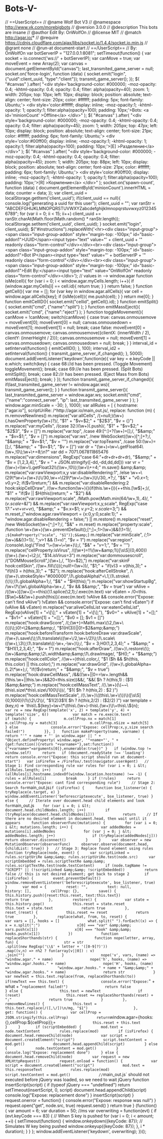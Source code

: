 # Bots-V-
// ==UserScript== // @name         Wolf Bot V3 // @namespace    http://www.vk.com/morebigbots // @version      3.0.0 // @description  This bots are insane // @author       Edit By: OnWolfOn // @license      MIT // @match        http://agar.io/* // @require      https://cdnjs.cloudflare.com/ajax/libs/socket.io/1.4.4/socket.io.min.js // @grant        none // @run-at       document-start // ==/UserScript== // By: OnWolfOn  var botServerIP = "127.0.0.1:8081";  setTimeout(function() {  var socket = io.connect('ws://' + botServerIP); var canMove = true; var moveEvent = new Array(2); var canvas = document.getElementById("canvas"); last_transmited_game_server = null;  socket.on('force-login', function (data) {     socket.emit("login", {"uuid":client_uuid, "type":"client"});     transmit_game_server(); });  $( "#canvas" ).after( "&lt;div style='background-color: #000000; -moz-opacity: 0.4; -khtml-opacity: 0.4; opacity: 0.4; filter: alpha(opacity=40); zoom: 1; width: 205px; top: 10px; left: 10px; display: block; position: absolute; text-align: center; font-size: 20px; color: #ffffff; padding: 5px; font-family: Ubuntu;'> &lt;div style='color:#ffffff; display: inline; -moz-opacity:1; -khtml-opacity: 1; opacity:1; filter:alpha(opacity=100); padding: 10px;'>Bots: &lt;a id='minionCount' >Offline&lt;/a> &lt;/div>" ); $( "#canvas" ).after( "&lt;div style='background-color: #000000; -moz-opacity: 0.4; -khtml-opacity: 0.4; opacity: 0.4; filter: alpha(opacity=45); zoom: 1; width: 205px; top: 47px; left: 10px; display: block; position: absolute; text-align: center; font-size: 21px; color: #ffffff; padding: 6px; font-family: Ubuntu;'> &lt;div style='color:#00ff00; display: inline; -moz-opacity:1; -khtml-opacity: 1; opacity:1; filter:alpha(opacity=100); padding: 10px;'>[E]  >Разделение&lt;/a> &lt;/div>" ); $( "#canvas" ).after( "&lt;div style='background-color: #000000; -moz-opacity: 0.4; -khtml-opacity: 0.4; opacity: 0.4; filter: alpha(opacity=45); zoom: 1; width: 205px; top: 88px; left: 10px; display: block; position: absolute; text-align: center; font-size: 21px; color: #ffffff; padding: 6px; font-family: Ubuntu;'> &lt;div style='color:#00ff00; display: inline; -moz-opacity:1; -khtml-opacity: 1; opacity:1; filter:alpha(opacity=100); padding: 10px;'>[R] >Кормление&lt;/a> &lt;/div>" ); socket.on('spawn-count', function (data) {     document.getElementById('minionCount').innerHTML = data;     counter = data; });  var client_uuid = localStorage.getItem('client_uuid');  if(client_uuid == null){     console.log("generating a uuid for this user");      client_uuid = ""; var ranStr = "ABCDEFGHIJKLMNOPQRSTUVWXYZabcdefghijklmnopqrstuvwxyz0123456789";     for (var ii = 0; ii &lt; 15; ii++) client_uuid += ranStr.charAt(Math.floor(Math.random() * ranStr.length));     localStorage.setItem('client_uuid', client_uuid); }  socket.emit("login", client_uuid);  $("#instructions").replaceWith('&lt;hr>&lt;div class="input-group">&lt;span class="input-group-addon" style="margin-top: -100px;" id="basic-addon1">UUID&lt;/span>&lt;input type="text" value="' + client_uuid + '" readonly class="form-control"&lt;/div>&lt;/div>&lt;br>&lt;div class="input-group">&lt;span class="input-group-addon" style="margin-top: -100px;" id="basic-addon1">Bot IP&lt;/span>&lt;input type="text" value="' + botServerIP + '" readonly class="form-control"&lt;/div>&lt;/div>&lt;br>&lt;div class="input-group">&lt;span class="input-group-addon" style="margin-top: -100px;" id="basic-addon1">Edit By:&lt;/span>&lt;input type="text" value="OnWolfOn" readonly class="form-control"&lt;/div>&lt;/div>');  // values in --> window.agar  function isMe(cell){     for (var i = 0; i &lt; window.agar.myCells.length; i++){                     if (window.agar.myCells[i] == cell.id){             return true;         }                }     return false; }          function getCell(){     var me = [];     for (var key in window.agar.allCells){         var cell = window.agar.allCells[key];         if (isMe(cell)){             me.push(cell);         }     }         return me[0]; }  function emitCellID(){     socket.emit("cellid", getCell().id); }  function emitSplit(){     socket.emit("cmd", {"name":"split"} );  }  function emitMassEject(){     socket.emit("cmd", {"name":"eject"} );     }  function toggleMovement(){     canMove = !canMove;      switch(canMove)     {         case true:             canvas.onmousemove = moveEvent[0];             moveEvent[0] = null;              canvas.onmousedown = moveEvent[1];             moveEvent[1] = null;             break;                      case false:                         moveEvent[0] = canvas.onmousemove;             canvas.onmousemove({clientX: (innerWidth / 2), clientY: (innerHeight / 2)});             canvas.onmousemove = null;              moveEvent[1] = canvas.onmousedown;             canvas.onmousedown = null;             break;     } }  interval_id = setInterval(function() {    emitCellID(); }, 100);  interval_id2 = setInterval(function() {    transmit_game_server_if_changed(); }, 5000);  document.addEventListener('keydown',function(e){     var key = e.keyCode || e.which;     switch(key)     {         case 68://d has been pressed. (Toggle Movement)             toggleMovement();             break;          case 69://e has been pressed. (Split Bots)             emitSplit();             break;          case 82://r has been pressed. (Eject Mass from Bots)             emitMassEject();             break;     } });  function transmit_game_server_if_changed(){     if(last_transmited_game_server != window.agar.ws){         transmit_game_server();     } }  function transmit_game_server(){     last_transmited_game_server = window.agar.ws;     socket.emit("cmd", {"name":"connect_server", "ip": last_transmited_game_server } );     }      window.agar.minScale = -30;    }, 1000);     var allRules = [     { hostname: ["agar.io"],       scriptUriRe: /^http:\/\/agar\.io\/main_out\.js/,       replace: function (m) {           m.removeNewlines()             m.replace("var:allCells",                     /(=null;)(\w+)(.hasOwnProperty\(\w+\)?)/,                     "$1" + "$v=$2;" + "$2$3",                     "$v = {}")             m.replace("var:myCells",                     /(case 32:)(\w+)(\.push)/,                     "$1" + "$v=$2;" + "$2$3",                     "$v = []")             m.replace("var:top",                     /case 49:[^:]+?(\w+)=\[];/,                     "$&amp;" + "$v=$1;",                     "$v = []")             m.replace("var:ws",                     /new WebSocket\((\w+)[^;]+?;/,                     "$&amp;" + "$v=$1;",                     "$v = ''")             m.replace("var:topTeams",                     /case 50:(\w+)=\[];/,                     "$&amp;" + "$v=$1;",                     "$v = []")             var dr = "(\\w+)=\\w+\\.getFloat64\\(\\w+,!0\\);\\w+\\+=8;\\n?"           var dd = 7071.067811865476           m.replace("var:dimensions",                     RegExp("case 64:"+dr+dr+dr+dr),                     "$&amp;" + "$v = [$1,$2,$3,$4],",                     "$v = " + JSON.stringify([-dd,-dd,dd,dd]))             var vr = "(\\w+)=\\w+\\.getFloat32\\(\\w+,!0\\);\\w+\\+=4;"           m.save() &amp;&amp;               m.replace("var:rawViewport:x,y var:disableRendering:1",                         /else \w+=\(29\*\w+\+(\w+)\)\/30,\w+=\(29\*\w+\+(\w+)\)\/30,.*?;/,                         "$&amp;" + "$v0.x=$1; $v0.y=$2; if($v1)return;") &amp;&amp;               m.replace("var:disableRendering:2 hook:skipCellDraw",                         /(\w+:function\(\w+\){)(if\(this\.\w+\(\)\){\+\+this\.[\w$]+;)/,                         "$1" + "if($v || $H(this))return;" + "$2") &amp;&amp;               m.replace("var:rawViewport:scale",                         /Math\.pow\(Math\.min\(64\/\w+,1\),\.4\)/,                         "($v.scale=$&amp;)") &amp;&amp;               m.replace("var:rawViewport:x,y,scale",                         RegExp("case 17:"+vr+vr+vr),                         "$&amp;" + "$v.x=$1; $v.y=$2; $v.scale=$3;") &amp;&amp;               m.reset_("window.agar.rawViewport = {x:0,y:0,scale:1};" +                        "window.agar.disableRendering = false;") ||               m.restore()                                           m.replace("reset",                     /new WebSocket\(\w+[^;]+?;/,                     "$&amp;" + m.reset)             m.replace("property:scale",                     /function \w+\(\w+\){\w+\.preventDefault\(\);[^;]+;1>(\w+)&amp;&amp;\(\1=1\)/,                     `;${makeProperty("scale", "$1")};$&amp;`)             m.replace("var:minScale",                     /;1>(\w+)&amp;&amp;\(\1=1\)/,                     ";$v>$1 &amp;&amp; ($1=$v)",                     "$v = 1")             m.replace("var:region",                     /console\.log\("Find "\+(\w+\+\w+)\);/,                     "$&amp;" + "$v=$1;",                     "$v = ''")            m.replace("cellProperty:isVirus",                     /((\w+)=!!\(\w+&amp;1\)[\s\S]{0,400})((\w+).(\w+)=\2;)/,                     "$1$4.isVirus=$3")             m.replace("var:dommousescroll",                     /("DOMMouseScroll",)(\w+),/,                     "$1($v=$2),")             m.replace("var:skinF hook:cellSkin",                     /(\w+.fill\(\))(;null!=(\w+))/,                     "$1;" +                     "if($v)$3 = $v(this,$3);" +                     "if($h)$3 = $h(this,$3);" +                     "$2");             m.replace("hook:afterCellStroke",                     /\((\w+)\.strokeStyle="#000000",\1\.globalAlpha\*=\.1,\1\.stroke\(\)\);\1\.globalAlpha=1;/,                     "$&amp;" + "$H(this);")             m.replace("var:showStartupBg",                     /\w+\?\(\w\.globalAlpha=\w+,/,                     "$v &amp;&amp; $&amp;",                     "$v = true")                        var vAlive = /\((\w+)\[(\w+)\]==this\){\1\.splice\(\2,1\);/.exec(m.text)           var vEaten = /0&lt;this\.[$\w]+&amp;&amp;(\w+)\.push\(this\)}/.exec(m.text)           !vAlive &amp;&amp; console.error("Expose: can't find vAlive")           !vEaten &amp;&amp; console.error("Expose: can't find vEaten")           if (vAlive &amp;&amp; vEaten)               m.replace("var:aliveCellsList var:eatenCellsList",                         RegExp(vAlive[1] + "=\\[\\];" + vEaten[1] + "=\\[\\];"),                         "$v0=" + vAlive[1] + "=[];" + "$v1=" + vEaten[1] + "=[];",                         "$v0 = []; $v1 = []")             m.replace("hook:drawScore",                     /(;(\w+)=Math\.max\(\2,(\w+\(\))\);)0!=\2&amp;&amp;/,                     "$1($H($3))||0!=$2&amp;&amp;")             m.replace("hook:beforeTransform hook:beforeDraw var:drawScale",                     /(\w+)\.save\(\);\1\.translate\((\w+\/2,\w+\/2)\);\1\.scale\((\w+),\3\);\1\.translate\((-\w+,-\w+)\);/,                     "$v = $3;$H0($1,$2,$3,$4);" + "$&amp;" + "$H1($1,$2,$3,$4);",                     "$v = 1")            m.replace("hook:afterDraw",                     /(\w+)\.restore\(\);(\w+)&amp;&amp;\2\.width&amp;&amp;\1\.drawImage/,                     "$H();" + "$&amp;")                                  m.replace("hook:cellColor",                     /(\w+=)this\.color,/,                     "$1 ($h &amp;&amp; $h(this, this.color) || this.color),")             m.replace("var:drawGrid",                     /(\w+)\.globalAlpha=(\.2\*\w+);/,                     "if(!$v)return;" + "$&amp;",                     "$v = true")             m.replace("hook:drawCellMass",                     /&amp;&amp;\((\w+\|\|0==\w+\.length&amp;&amp;\(!this\.\w+\|\|this\.\w+\)&amp;&amp;20&lt;this\.size)\)&amp;&amp;/,                     "&amp;&amp;( $h ? $h(this,$1) : ($1) )&amp;&amp;")             m.replace("hook:cellMassText",                     /(\.\w+)(\(~~\(this\.size\*this\.size\/100\)\))/,                     "$1( $h ? $h(this,$2) : $2 )")             m.replace("hook:cellMassTextScale",                     /(\.\w+)\((this\.\w+\(\))\)([\s\S]{0,1000})\1\(\2\/2\)/,                     "$1($2)$3$1( $h ? $h(this,$2/2) : ($2/2) )")             var template = (key,n) =>               `this\\.${key}=\\w+\\*\\(this\\.(\\w+)-this\\.(\\w+)\\)\\+this\\.\\${n};`           var re = new RegExp(template('x', 2) + template('y', 4) + template('size', 6))           var match = re.exec(m.text)           if (match) {               m.cellProp.nx = match[1]               m.cellProp.ny = match[3]               m.cellProp.nSize = match[5]           } else               console.error("Expose: cellProp:x,y,size search failed!")         }}, ]   function makeProperty(name, varname) {     return "'" + name + "' in window.agar || " +         "Object.defineProperty( window.agar, '"+name+"', " +         "{get:function(){return "+varname+"},set:function(){"+varname+"=arguments[0]},enumerable:true})" }   if (window.top != window.self)     return   if (document.readyState !== 'loading')     return console.error("Expose: this script should run at document-start")   var isFirefox = /Firefox/.test(navigator.userAgent)   // Stage 1: Find corresponding rule var rules for (var i = 0; i &lt; allRules.length; i++)     if (allRules[i].hostname.indexOf(window.location.hostname) !== -1) {         rules = allRules[i]         break     } if (!rules)     return console.error("Expose: cant find corresponding rule")     // Stage 2: Search for `main_out.js` if (isFirefox) {     function bse_listener(e) { tryReplace(e.target, e) }     window.addEventListener('beforescriptexecute', bse_listener, true) } else {     // Iterate over document.head child elements and look for `main_out.js`     for (var i = 0; i &lt; document.head.childNodes.length; i++)         if (tryReplace(document.head.childNodes[i]))             return     // If there are no desired element in document.head, then wait until it appears     function observerFunc(mutations) {         for (var i = 0; i &lt; mutations.length; i++) {             var addedNodes = mutations[i].addedNodes             for (var j = 0; j &lt; addedNodes.length; j++)                 if (tryReplace(addedNodes[j]))                     return observer.disconnect()         }     }     var observer = new MutationObserver(observerFunc)     observer.observe(document.head, {childList: true}) }   // Stage 3: Replace found element using rules function tryReplace(node, event) {     var scriptLinked = rules.scriptUriRe &amp;&amp; rules.scriptUriRe.test(node.src)     var scriptEmbedded = rules.scriptTextRe &amp;&amp; rules.scriptTextRe.test(node.textContent)     if (node.tagName != "SCRIPT" || (!scriptLinked &amp;&amp; !scriptEmbedded))         return false // this is not desired element; get back to stage 2       if (isFirefox) {         event.preventDefault()         window.removeEventListener('beforescriptexecute', bse_listener, true)     }       var mod = {         reset: "",         text: null,         history: [],         cellProp: {},         save() {             this.history.push({reset:this.reset, text:this.text})             return true         },         restore() {             var state = this.history.pop()             this.reset = state.reset             this.text = state.text             return true         },         reset_(reset) {             this.reset += reset             return true         },         replace(what, from, to, reset) {             var vars = [], hooks = []             what.split(" ").forEach((x) => {                 x = x.split(":")                 x[0] === "var" &amp;&amp; vars.push(x[1])                 x[0] === "hook" &amp;&amp; hooks.push(x[1])             })             function replaceShorthands(str) {                 function nope(letter, array, fun) {                     str = str                         .split(new RegExp('\\$' + letter + '([0-9]?)'))                         .map((v,n) => n%2 ? fun(array[v||0]) : v)                         .join("")                 }                 nope('v', vars, (name) => "window.agar." + name)                 nope('h', hooks, (name) => "window.agar.hooks." + name)                 nope('H', hooks, (name) =>                      "window.agar.hooks." + name + "&amp;&amp;" +                      "window.agar.hooks." + name)                 return str             }             var newText = this.text.replace(from, replaceShorthands(to))             if(newText === this.text) {                 console.error("Expose: `" + what + "` replacement failed!")                 return false             } else {                 this.text = newText                 if (reset)                     this.reset += replaceShorthands(reset) + ";"                 return true             }         },         removeNewlines() {             this.text = this.text.replace(/([,\/])\n/mg, "$1")                     },         get: function() {             var cellProp = JSON.stringify(this.cellProp)             return `window.agar={hooks:{},cellProp:${cellProp}};` +                 this.reset + this.text         }     }       if (scriptEmbedded) {         mod.text = node.textContent         rules.replace(mod)         if (isFirefox) {             document.head.removeChild(node)             var script = document.createElement("script")             script.textContent = mod.get()             document.head.appendChild(script)         } else {             node.textContent = mod.get()         }         console.log("Expose: replacement done")     } else {         document.head.removeChild(node)         var request = new XMLHttpRequest()         request.onload = function() {             var script = document.createElement("script")             mod.text = this.responseText             rules.replace(mod)             script.textContent = mod.get()             // `main_out.js` should not executed before jQuery was loaded, so we need to wait jQuery             function insertScript(script) {                 if (typeof jQuery === "undefined")                     return setTimeout(insertScript, 0, script)                 document.head.appendChild(script)                 console.log("Expose: replacement done")             }             insertScript(script)         }         request.onerror = function() { console.error("Expose: response was null") }         request.open("get", node.src, true)         request.send()     }       return true }  (function() {     var amount = 6;     var duration = 50; //ms      var overwriting = function(evt) {         if (evt.keyCode === 83) { // When S key is pushed             for (var i = 0; i &lt; amount; ++i) {                 setTimeout(function() {                     window.onkeydown({keyCode: 87}); // Simulates W key being pushed                     window.onkeyup({keyCode: 87});                 }, i * duration);             }         }     };      window.addEventListener('keydown', overwriting); })();
